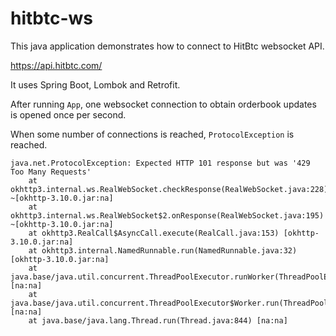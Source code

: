 # hitbtc-ws
This java application demonstrates how to connect to HitBtc websocket API.

https://api.hitbtc.com/

It uses Spring Boot, Lombok and Retrofit.

After running `App`, one websocket connection to obtain orderbook updates is opened once per second.

When some number of connections is reached, `ProtocolException` is reached.

```
java.net.ProtocolException: Expected HTTP 101 response but was '429 Too Many Requests'
	at okhttp3.internal.ws.RealWebSocket.checkResponse(RealWebSocket.java:228) ~[okhttp-3.10.0.jar:na]
	at okhttp3.internal.ws.RealWebSocket$2.onResponse(RealWebSocket.java:195) ~[okhttp-3.10.0.jar:na]
	at okhttp3.RealCall$AsyncCall.execute(RealCall.java:153) [okhttp-3.10.0.jar:na]
	at okhttp3.internal.NamedRunnable.run(NamedRunnable.java:32) [okhttp-3.10.0.jar:na]
	at java.base/java.util.concurrent.ThreadPoolExecutor.runWorker(ThreadPoolExecutor.java:1135) [na:na]
	at java.base/java.util.concurrent.ThreadPoolExecutor$Worker.run(ThreadPoolExecutor.java:635) [na:na]
	at java.base/java.lang.Thread.run(Thread.java:844) [na:na]
```
